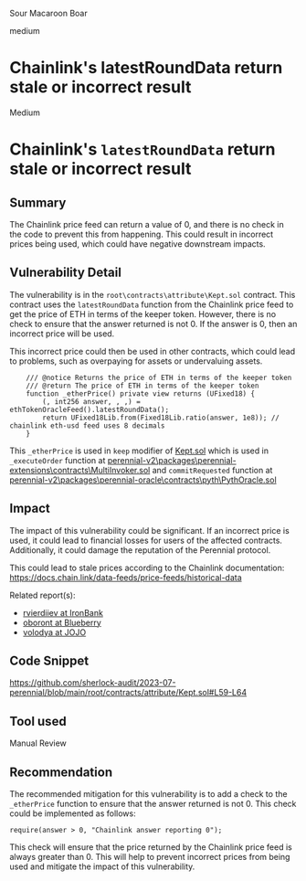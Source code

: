 Sour Macaroon Boar

medium

# Chainlink's latestRoundData return stale or incorrect result

Medium

# Chainlink's `latestRoundData` return stale or incorrect result

## Summary
The Chainlink price feed can return a value of 0, and there is no check in the code to prevent this from happening. This could result in incorrect prices being used, which could have negative downstream impacts.

## Vulnerability Detail
The vulnerability is in the `root\contracts\attribute\Kept.sol` contract. This contract uses the `latestRoundData` function from the Chainlink price feed to get the price of ETH in terms of the keeper token. However, there is no check to ensure that the answer returned is not 0. If the answer is 0, then an incorrect price will be used.

This incorrect price could then be used in other contracts, which could lead to problems, such as overpaying for assets or undervaluing assets.
```solidity
    /// @notice Returns the price of ETH in terms of the keeper token
    /// @return The price of ETH in terms of the keeper token
    function _etherPrice() private view returns (UFixed18) {
        (, int256 answer, , ,) = ethTokenOracleFeed().latestRoundData();
        return UFixed18Lib.from(Fixed18Lib.ratio(answer, 1e8)); // chainlink eth-usd feed uses 8 decimals
    }
```

This `_etherPrice` is used in `keep` modifier of [Kept.sol](https://github.com/sherlock-audit/2023-07-perennial/blob/main/root/contracts/attribute/Kept.sol#L36-L57) which is used in `_executeOrder` function at [perennial-v2\packages\perennial-extensions\contracts\MultiInvoker.sol](https://github.com/sherlock-audit/2023-07-perennial/blob/main/perennial-v2/packages/perennial-extensions/contracts/MultiInvoker.sol#L353-L384) and `commitRequested` function at [perennial-v2\packages\perennial-oracle\contracts\pyth\PythOracle.sol](https://github.com/sherlock-audit/2023-07-perennial/blob/main/perennial-v2/packages/perennial-oracle/contracts/pyth/PythOracle.sol#L120-L157)

## Impact
The impact of this vulnerability could be significant. If an incorrect price is used, it could lead to financial losses for users of the affected contracts. Additionally, it could damage the reputation of the Perennial protocol.

This could lead to stale prices according to the Chainlink documentation:
https://docs.chain.link/data-feeds/price-feeds/historical-data

Related report(s): 
- [rvierdiiev at IronBank](https://github.com/sherlock-audit/2023-05-ironbank-judging/issues/9)
- [oboront at Blueberry](https://github.com/sherlock-audit/2023-02-blueberry-judging/issues/128)
- [volodya at JOJO](https://github.com/sherlock-audit/2023-04-jojo-judging/issues/14)

## Code Snippet
https://github.com/sherlock-audit/2023-07-perennial/blob/main/root/contracts/attribute/Kept.sol#L59-L64

## Tool used
Manual Review

## Recommendation
The recommended mitigation for this vulnerability is to add a check to the `_etherPrice` function to ensure that the answer returned is not 0. This check could be implemented as follows:

```solidity
require(answer > 0, "Chainlink answer reporting 0");
```

This check will ensure that the price returned by the Chainlink price feed is always greater than 0. This will help to prevent incorrect prices from being used and mitigate the impact of this vulnerability.